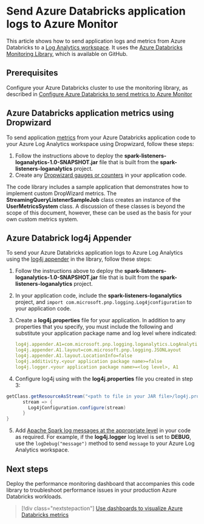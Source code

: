 # Send Azure Databricks application logs to Azure Monitor

This article shows how to send application logs and metrics from Azure Databricks to a [Log Analytics workspace](/azure/azure-monitor/platform/manage-access). It uses the [Azure Databricks Monitoring Library](https://github.com/mspnp/spark-monitoring), which is available on GitHub.

## Prerequisites

Configure your Azure Databricks cluster to use the monitoring library, as described in [Configure Azure Databricks to send metrics to Azure Monitor](./configure-cluster.md)

## Azure Databricks application metrics using Dropwizard

To send application [metrics](https://spark.apache.org/docs/latest/monitoring.html#metrics) from your Azure Databricks application code to your Azure Log Analytics workspace using Dropwizard, follow these steps:

1. Follow the instructions above to deploy the **spark-listeners-loganalytics-1.0-SNAPSHOT.jar** file that is built from the **spark-listeners-loganalytics** project.
2. Create any [Dropwizard gauges or counters](https://metrics.dropwizard.io/4.0.0/manual/core.html) in your application code.

The code library includes a sample application that demonstrates how to implement custom DropWizard metrics. The **StreamingQueryListenerSampleJob** class creates an instance of the **UserMetricsSystem** class. A discussion of these classes is beyond the scope of this document, however, these can be used as the basis for your own custom metrics system.  

## Azure Databrick log4j Appender

To send your Azure Databricks application logs to Azure Log Analytics using the [log4j appender](https://logging.apache.org/log4j/2.x/manual/appenders.html) in the library, follow these steps:

1. Follow the instructions above to deploy the **spark-listeners-loganalytics-1.0-SNAPSHOT.jar** file that is built from the **spark-listeners-loganalytics** project.
2. In your application code, include the **spark-listeners-loganalytics** project, and `import com.microsoft.pnp.logging.Log4jconfiguration` to your application code.
3. Create a **log4j.properties** file for your application. In addition to any properties that you specify, you must include the following and substitute your application package name and log level where indicated:

    ```YAML
    log4j.appender.A1=com.microsoft.pnp.logging.loganalytics.LogAnalyticsAppender
    log4j.appender.A1.layout=com.microsoft.pnp.logging.JSONLayout
    log4j.appender.A1.layout.LocationInfo=false
    log4j.additivity.<your application package name>=false
    log4j.logger.<your application package name>=<log level>, A1
    ```

4. Configure log4j using with the **log4j.properties** file you created in step 3:

```Scala
getClass.getResourceAsStream("<path to file in your JAR file>/log4j.properties")) {
      stream => {
        Log4jConfiguration.configure(stream)
      }
}
```

5. Add [Apache Spark log messages at the appropriate level](https://spark.apache.org/docs/2.3.0/api/java/org/apache/spark/internal/Logging.html) in your code as required. For example, if the **log4j.logger** log level is set to **DEBUG**, use the `logDebug("message")` method to send `message` to your Azure Log Analytics workspace.

## Next steps

Deploy the performance monitoring dashboard that accompanies this code library to troubleshoot performance issues in your production Azure Databricks workloads.

> [!div class="nextstepaction"]
> [Use dashboards to visualize Azure Databricks metrics](./dashboards.md)
